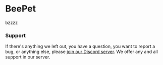 # BeePet

bzzzz 

### Support
If there's anything we left out, you have a question, you want to report a bug, or anything else, please [join our Discord server](https://discord.gg/B9uCCVF).  We offer any and all support in our server.
